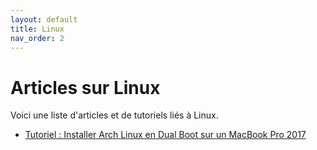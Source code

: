 ```yaml
---
layout: default
title: Linux
nav_order: 2
---
```


# Articles sur Linux

Voici une liste d'articles et de tutoriels liés à Linux.

- [Tutoriel : Installer Arch Linux en Dual Boot sur un MacBook Pro 2017](/tug-benson.github.io/_posts/2025-08-08-installer-arch-linux-macbook.html)
